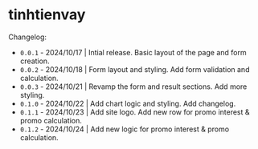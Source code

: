 # tinhtienvay

Changelog:

- `0.0.1` - 2024/10/17 | Intial release. Basic layout of the page and form creation.
- `0.0.2` - 2024/10/18 | Form layout and styling. Add form validation and calculation.
- `0.0.3` - 2024/10/21 | Revamp the form and result sections. Add more styling.
- `0.1.0` - 2024/10/22 | Add chart logic and styling. Add changelog.
- `0.1.1` - 2024/10/23 | Add site logo. Add new row for promo interest & promo calculation.
- `0.1.2` - 2024/10/24 | Add new logic for promo interest & promo calculation.